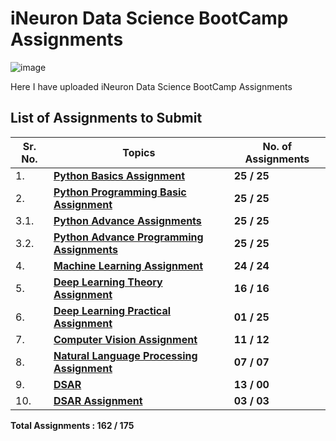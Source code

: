 # iNeuron Data Science BootCamp Assignments

![image](https://user-images.githubusercontent.com/57321948/196933065-4b16c235-f3b9-4391-9cfe-4affcec87c35.png)

Here I have uploaded iNeuron Data Science BootCamp Assignments

## List of Assignments to Submit

| **Sr. No.** | **Topics**                                                                  | **No. of Assignments**      |
|-------------|-----------------------------------------------------------------------------|-----------------------------|
| 1\.         | **[Python Basics Assignment](https://github.com/MohammadWasiq0786/iNeuron-Full-Stack-Data-Science-BootCamp-Assignments/tree/main/1.%20Basic%20Python)**                                                                                             | **25 / 25**                 |
| 2\.         | **[Python Programming Basic Assignment](https://github.com/MohammadWasiq0786/iNeuron-Full-Stack-Data-Science-BootCamp-Assignments/tree/main/2.%20Python%20Programming%20Basic%20Assignment)**                     | **25 / 25**                 |
| 3.1\.         | **[Python Advance Assignments](https://github.com/MohammadWasiq0786/iNeuron-Full-Stack-Data-Science-BootCamp-Assignments/tree/main/3.%20Python%20Advance%20Assignment)**                                 | **25 / 25**                 |
| 3.2\.         | **[Python Advance Programming Assignments](https://github.com/MohammadWasiq0786/iNeuron-Full-Stack-Data-Science-BootCamp-Assignments/tree/main/3.2%20Python%20Advance%20Programming%20Assignment)**                  | **25 / 25**                 |
| 4\.         | **[Machine Learning Assignment](https://github.com/MohammadWasiq0786/iNeuron-Full-Stack-Data-Science-BootCamp-Assignments/tree/main/4.%20Machine%20Learning%20Assignment)**                               | **24 / 24**                 |
| 5\.         | **[Deep Learning Theory Assignment](https://github.com/MohammadWasiq0786/iNeuron-Full-Stack-Data-Science-BootCamp-Assignments/tree/main/5.%20DL%20Theory%20Assignment)**                                      | **16 / 16**                 |
| 6\.         | **[Deep Learning Practical Assignment](https://github.com/MohammadWasiq0786/iNeuron-Full-Stack-Data-Science-BootCamp-Assignments/tree/main/6.%20DL%20Practical%20Assignment)**                                   | **01 / 25**                 |
| 7\.         | **[Computer Vision Assignment](https://github.com/MohammadWasiq0786/iNeuron-Full-Stack-Data-Science-BootCamp-Assignments/tree/main/7.%20CV%20Assignment)**                                               | **11 / 12**                 |
| 8\.         | **[Natural Language Processing Assignment](https://github.com/MohammadWasiq0786/iNeuron-Full-Stack-Data-Science-BootCamp-Assignments/tree/main/8.%20NLP%20Assignment)**                                              | **07 / 07**                 |
| 9\.         | **[DSAR]()**                                                                | **13 / 00**                 |
| 10\.        | **[DSAR Assignment](https://github.com/MohammadWasiq0786/iNeuron-Full-Stack-Data-Science-BootCamp-Assignments/tree/main/10.%20DSAR%20Assignment)**                                                                                                 | **03 / 03**                 |

**Total Assignments : 162 / 175** 

